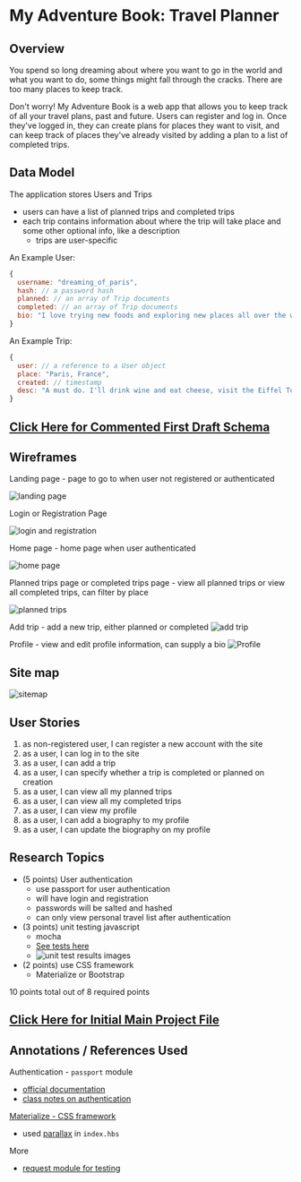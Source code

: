 # My Adventure Book: Travel Planner

## Overview
You spend so long dreaming about where you want to go in the world and what you want to do, some things might fall through the cracks. There are too many places to keep track.

Don't worry! My Adventure Book is a web app that allows you to keep track of all your travel plans, past and future. Users can register and log in. Once they've logged in, they can create plans for places they want to visit, and can keep track of places they've already visited by adding a plan to a list of completed trips. 

## Data Model

The application stores Users and Trips
* users can have a list of planned trips and completed trips
* each trip contains information about where the trip will take place and some other optional info, like a description
    * trips are user-specific

An Example User:

```javascript
{
  username: "dreaming_of_paris",
  hash: // a password hash
  planned: // an array of Trip documents
  completed: // an array of Trip documents
  bio: "I love trying new foods and exploring new places all over the world. I speak English and French."
}
```

An Example Trip:
```javascript
{
  user: // a reference to a User object
  place: "Paris, France",
  created: // timestamp
  desc: "A must do. I'll drink wine and eat cheese, visit the Eiffel Tower, and go to the Louvre."
}
```

## [Click Here for Commented First Draft Schema](db.js) 

## Wireframes

Landing page - page to go to when user not registered or  authenticated

![landing page](documentation/landing_page.png)

Login or Registration Page

![login and registration](documentation/login_and_registration.png)

Home page - home page when user authenticated

![home page](documentation/home_page.png)

Planned trips page or completed trips page - view all planned trips or view all completed trips, can filter by place 

![planned trips](documentation/planned_trips.png)

Add trip - add a new trip, either planned or completed
![add trip](documentation/add_trip.png)

Profile - view and edit profile information, can supply a bio
![Profile](documentation/my_profile.png)

## Site map

![sitemap](/documentation/sitemap.png)

## User Stories

1. as non-registered user, I can register a new account with the site
2. as a user, I can log in to the site
3. as a user, I can add a trip
4. as a user, I can specify whether a trip is completed or planned on creation
3. as a user, I can view all my planned trips
4. as a user, I can view all my completed trips
5. as a user, I can view my profile
6. as a user, I can add a biography to my profile
7. as a user, I can update the biography on my profile

## Research Topics

* (5 points) User authentication
    * use passport for user authentication
    * will have login and registration
    * passwords will be salted and hashed
    * can only view personal travel list after authentication
* (3 points) unit testing javascript
    * mocha
    * [See tests here](test/test.js) 
    * ![unit test results images](documentation/unit_test_results.png)
* (2 points) use CSS framework
    * Materialize or Bootstrap

10 points total out of 8 required points

## [Click Here for Initial Main Project File](app.js) 

## Annotations / References Used
Authentication - `passport` module
* [official documentation](http://www.passportjs.org/)
* [class notes on authentication](https://cs.nyu.edu/courses/fall18/CSCI-UA.0480-003/_site/slides/16/auth.html?print-pdf#/)

[Materialize - CSS framework](https://materializecss.com/)
* used [parallax](https://materializecss.com/parallax.html) in `index.hbs`

More
* [request module for testing](https://github.com/request/request)